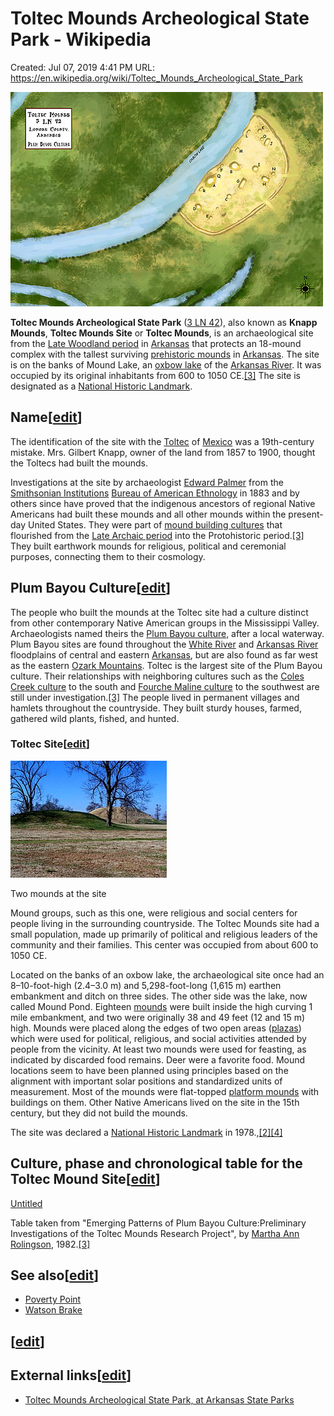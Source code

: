 # Toltec Mounds Archeological State Park - Wikipedia

Created: Jul 07, 2019 4:41 PM
URL: https://en.wikipedia.org/wiki/Toltec_Mounds_Archeological_State_Park

![500px-Toltec_Mounds_Archeological_Site_Overview_HRoe_2013.jpg](500px-Toltec_Mounds_Archeological_Site_Overview_HRoe_2013-4173d9e7-f343-4c78-9acb-9a8e9727aced.jpg)

**Toltec Mounds Archeological State Park** ([3 LN 42](https://en.wikipedia.org/wiki/Smithsonian_trinomial)), also known as **Knapp Mounds**, **Toltec Mounds Site** or **Toltec Mounds**, is an archaeological site from the [Late Woodland period](https://en.wikipedia.org/wiki/Woodland_period) in [Arkansas](https://en.wikipedia.org/wiki/Arkansas) that protects an 18-mound complex with the tallest surviving [prehistoric mounds](https://en.wikipedia.org/wiki/Mound) in [Arkansas](https://en.wikipedia.org/wiki/Arkansas). The site is on the banks of Mound Lake, an [oxbow lake](https://en.wikipedia.org/wiki/Oxbow_lake) of the [Arkansas River](https://en.wikipedia.org/wiki/Arkansas_River). It was occupied by its original inhabitants from 600 to 1050 CE.[[3]](https://en.wikipedia.org/wiki/Toltec_Mounds_Archeological_State_Park) The site is designated as a [National Historic Landmark](https://en.wikipedia.org/wiki/National_Historic_Landmark).

## Name[[edit](https://en.wikipedia.org/w/index.php?title=Toltec_Mounds_Archeological_State_Park&action=edit&section=1)]

The identification of the site with the [Toltec](https://en.wikipedia.org/wiki/Toltec) of [Mexico](https://en.wikipedia.org/wiki/Mexico) was a 19th-century mistake. Mrs. Gilbert Knapp, owner of the land from 1857 to 1900, thought the Toltecs had built the mounds.

Investigations at the site by archaeologist [Edward Palmer](https://en.wikipedia.org/wiki/Edward_Palmer_(botanist)) from the [Smithsonian Institutions](https://en.wikipedia.org/wiki/Smithsonian_Institution) [Bureau of American Ethnology](https://en.wikipedia.org/wiki/Bureau_of_American_Ethnology) in 1883 and by others since have proved that the indigenous ancestors of regional Native Americans had built these mounds and all other mounds within the present-day United States. They were part of [mound building cultures](https://en.wikipedia.org/wiki/Mound_builder_(people)) that flourished from the [Late Archaic period](https://en.wikipedia.org/wiki/Archaic_period_in_the_Americas) into the Protohistoric period.[[3]](https://en.wikipedia.org/wiki/Toltec_Mounds_Archeological_State_Park) They built earthwork mounds for religious, political and ceremonial purposes, connecting them to their cosmology.

## Plum Bayou Culture[[edit](https://en.wikipedia.org/w/index.php?title=Toltec_Mounds_Archeological_State_Park&action=edit&section=2)]

The people who built the mounds at the Toltec site had a culture distinct from other contemporary Native American groups in the Mississippi Valley. Archaeologists named theirs the [Plum Bayou culture](https://en.wikipedia.org/wiki/Plum_Bayou_culture), after a local waterway. Plum Bayou sites are found throughout the [White River](https://en.wikipedia.org/wiki/White_River_(Arkansas)) and [Arkansas River](https://en.wikipedia.org/wiki/Arkansas_River) floodplains of central and eastern [Arkansas](https://en.wikipedia.org/wiki/Arkansas), but are also found as far west as the eastern [Ozark Mountains](https://en.wikipedia.org/wiki/Ozark_Mountains). Toltec is the largest site of the Plum Bayou culture. Their relationships with neighboring cultures such as the [Coles Creek culture](https://en.wikipedia.org/wiki/Coles_Creek_culture) to the south and [Fourche Maline culture](https://en.wikipedia.org/wiki/Fourche_Maline_culture) to the southwest are still under investigation.[[3]](https://en.wikipedia.org/wiki/Toltec_Mounds_Archeological_State_Park) The people lived in permanent villages and hamlets throughout the countryside. They built sturdy houses, farmed, gathered wild plants, fished, and hunted.

### Toltec Site[[edit](https://en.wikipedia.org/w/index.php?title=Toltec_Mounds_Archeological_State_Park&action=edit&section=3)]

![](250px-Chromesun_toltec_mounds_photo01-cf49d7ef-dc98-4eb0-af6a-704ca6ad9f8f.jpg)

Two mounds at the site

Mound groups, such as this one, were religious and social centers for people living in the surrounding countryside. The Toltec Mounds site had a small population, made up primarily of political and religious leaders of the community and their families. This center was occupied from about 600 to 1050 CE.

Located on the banks of an oxbow lake, the archaeological site once had an 8–10-foot-high (2.4–3.0 m) and 5,298-foot-long (1,615 m) earthen embankment and ditch on three sides. The other side was the lake, now called Mound Pond. Eighteen [mounds](https://en.wikipedia.org/wiki/Platform_mound) were built inside the high curving 1 mile embankment, and two were originally 38 and 49 feet (12 and 15 m) high. Mounds were placed along the edges of two open areas ([plazas](https://en.wikipedia.org/wiki/Plaza)) which were used for political, religious, and social activities attended by people from the vicinity. At least two mounds were used for feasting, as indicated by discarded food remains. Deer were a favorite food. Mound locations seem to have been planned using principles based on the alignment with important solar positions and standardized units of measurement. Most of the mounds were flat-topped [platform mounds](https://en.wikipedia.org/wiki/Platform_mound) with buildings on them. Other Native Americans lived on the site in the 15th century, but they did not build the mounds.

The site was declared a [National Historic Landmark](https://en.wikipedia.org/wiki/National_Historic_Landmark) in 1978.,[[2][4]](https://en.wikipedia.org/wiki/Toltec_Mounds_Archeological_State_Park)

## Culture, phase and chronological table for the Toltec Mound Site[[edit](https://en.wikipedia.org/w/index.php?title=Toltec_Mounds_Archeological_State_Park&action=edit&section=4)]

[Untitled](https://www.notion.so/fd7311dbb9d94343a6bc172d97396ff3)

Table taken from "Emerging Patterns of Plum Bayou Culture:Preliminary Investigations of the Toltec Mounds Research Project", by [Martha Ann Rolingson](https://en.wikipedia.org/w/index.php?title=Martha_Ann_Rolingson&action=edit&redlink=1), 1982.[[3]](https://en.wikipedia.org/wiki/Toltec_Mounds_Archeological_State_Park)

## See also[[edit](https://en.wikipedia.org/w/index.php?title=Toltec_Mounds_Archeological_State_Park&action=edit&section=5)]

- [Poverty Point](https://en.wikipedia.org/wiki/Poverty_Point)
- [Watson Brake](https://en.wikipedia.org/wiki/Watson_Brake)

## [[edit](https://en.wikipedia.org/w/index.php?title=Toltec_Mounds_Archeological_State_Park&action=edit&section=6)]

## External links[[edit](https://en.wikipedia.org/w/index.php?title=Toltec_Mounds_Archeological_State_Park&action=edit&section=7)]

- [Toltec Mounds Archeological State Park, at Arkansas State Parks](http://www.arkansasstateparks.com/toltecmounds/)